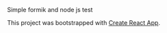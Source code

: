 Simple formik and node js test 

This project was bootstrapped with [Create React App](https://github.com/facebook/create-react-app).

